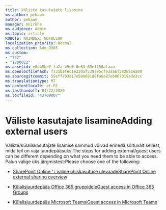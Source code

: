 ```yaml
---
title: Väliste kasutajate lisamine
ms.author: pebaum
author: pebaum
manager: mnirkhe
ms.audience: Admin
ms.topic: article
ROBOTS: NOINDEX, NOFOLLOW
localization_priority: Normal
ms.collection: Adm_O365
ms.custom:
- "742"
- "1200022"
ms.assetid: e8db0be7-fa2a-49e0-8e63-65e1750afaaa
ms.openlocfilehash: f735bafec1e23d5f539295cf63aabf583681e208
ms.sourcegitcommit: 55eff703a17e500681d8fa6a87eb067019ade3cc
ms.translationtype: MT
ms.contentlocale: et-EE
ms.lasthandoff: 04/22/2020
ms.locfileid: "43709007"
---
```

# <a name="adding-external-users"></a><span data-ttu-id="dd16f-102">Väliste kasutajate lisamine</span><span class="sxs-lookup"><span data-stu-id="dd16f-102">Adding external users</span></span>

<span data-ttu-id="dd16f-103">Väliste/külaliskasutajate lisamise sammud võivad erineda sõltuvalt sellest, mida teil on vaja juurdepääsuks.</span><span class="sxs-lookup"><span data-stu-id="dd16f-103">The steps for adding external/guest users can be different depending on what you need them to be able to access.</span></span> <span data-ttu-id="dd16f-104">Palun valige üks järgmistest:</span><span class="sxs-lookup"><span data-stu-id="dd16f-104">Please choose one of the following:</span></span>
  
- [<span data-ttu-id="dd16f-105">SharePoint Online ' i väline ühiskasutuse ülevaade</span><span class="sxs-lookup"><span data-stu-id="dd16f-105">SharePoint Online external sharing overview</span></span>](https://docs.microsoft.com/sharepoint/external-sharing-overview)

- [<span data-ttu-id="dd16f-106">Külalisjuurdepääs Office 365 gruppidele</span><span class="sxs-lookup"><span data-stu-id="dd16f-106">Guest access in Office 365 Groups</span></span>](https://support.office.com/article/guest-access-in-office-365-groups-bfc7a840-868f-4fd6-a390-f347bf51aff6)

- [<span data-ttu-id="dd16f-107">Külalisjuurdepääs Microsoft Teamsi</span><span class="sxs-lookup"><span data-stu-id="dd16f-107">Guest access in Microsoft Teams</span></span>](https://docs.microsoft.com/microsoftteams/guest-access-checklist)
